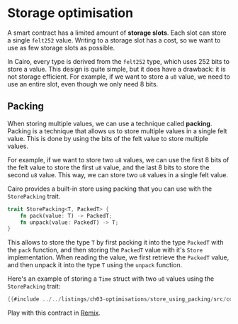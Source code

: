 # Storage optimisation 

A smart contract has a limited amount of **storage slots**. Each slot can store a single `felt252` value.
Writing to a storage slot has a cost, so we want to use as few storage slots as possible.

In Cairo, every type is derived from the `felt252` type, which uses 252 bits to store a value.
This design is quite simple, but it does have a drawback: it is not storage efficient. For example, if we want to store a `u8` value, we need to use an entire slot, even though we only need 8 bits.

## Packing

When storing multiple values, we can use a technique called **packing**. Packing is a technique that allows us to store multiple values in a single felt value. This is done by using the bits of the felt value to store multiple values.

For example, if we want to store two `u8` values, we can use the first 8 bits of the felt value to store the first `u8` value, and the last 8 bits to store the second `u8` value. This way, we can store two `u8` values in a single felt value.

Cairo provides a built-in store using packing that you can use with the `StorePacking` trait.

```rust
trait StorePacking<T, PackedT> {
    fn pack(value: T) -> PackedT;
    fn unpack(value: PackedT) -> T;
}
```

This allows to store the type `T` by first packing it into the type `PackedT` with the `pack` function, and then storing the `PackedT` value with it's `Store` implementation. When reading the value, we first retrieve the `PackedT` value, and then unpack it into the type `T` using the `unpack` function.

Here's an example of storing a `Time` struct with two `u8` values using the `StorePacking` trait:

```rust
{{#include ../../listings/ch03-optimisations/store_using_packing/src/contract.cairo}}
```

Play with this contract in [Remix](https://remix.ethereum.org/?#activate=Starknet-cairo1-compiler&url=https://github.com/NethermindEth/StarknetByExample/blob/main/listings/ch03-optimisations/store_using_packing/src/contract.cairo).
